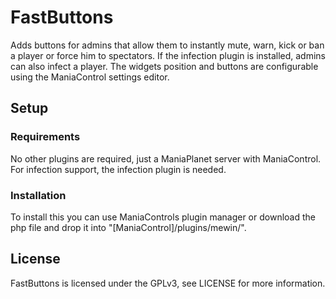 # FastButtons
Adds buttons for admins that allow them to instantly mute, warn, kick or ban a player or force him to spectators. If the infection plugin is installed, admins can also infect a player. The widgets position and buttons are configurable using the ManiaControl settings editor.
## Setup
### Requirements
No other plugins are required, just a ManiaPlanet server with ManiaControl. For infection support, the infection plugin is needed.
### Installation
To install this you can use ManiaControls plugin manager or download the php file and drop it into "[ManiaControl]/plugins/mewin/".
## License
FastButtons is licensed under the GPLv3, see LICENSE for more information.
